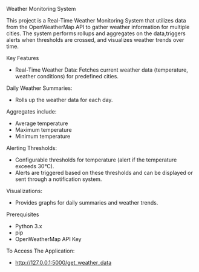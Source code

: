 Weather Monitoring System


This project is a Real-Time Weather Monitoring System that utilizes data from the OpenWeatherMap API to gather weather information for multiple cities. The system performs rollups and aggregates on the data,triggers alerts when thresholds are crossed, and visualizes weather trends over time.

Key Features

- Real-Time Weather Data: Fetches current weather data (temperature, weather conditions) for predefined cities.

Daily Weather Summaries:
- Rolls up the weather data for each day.

Aggregates include:
- Average temperature
- Maximum temperature
- Minimum temperature

Alerting Thresholds:
- Configurable thresholds for temperature (alert if the temperature exceeds 30°C).
- Alerts are triggered based on these thresholds and can be displayed or sent through a notification system.

Visualizations:
- Provides graphs for daily summaries and weather trends.

Prerequisites
- Python 3.x
- pip
- OpenWeatherMap API Key

To Access The Application:
 - http://127.0.0.1:5000/get_weather_data

